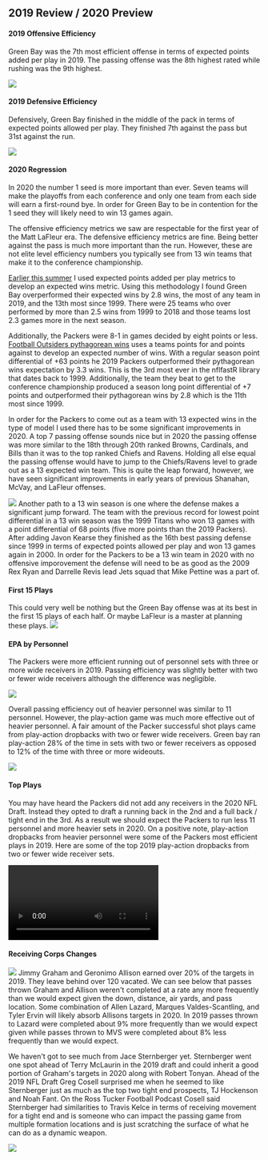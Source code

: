 ## 2019 Review / 2020 Preview

#### 2019 Offensive Efficiency
Green Bay was the 7th most efficient offense in terms of expected points added per play in 2019. The passing offense was the 8th highest rated while rushing was the 9th highest. 










![](2019review2020preview_files/figure-html/unnamed-chunk-11-1.png)<!-- -->

#### 2019 Defensive Efficiency 
Defensively, Green Bay finished in the middle of the pack in terms of expected points allowed per play. They finished 7th against the pass but 31st against the run. 


![](2019review2020preview_files/figure-html/unnamed-chunk-14-1.png)<!-- -->

#### 2020 Regression
In 2020 the number 1 seed is more important than ever. Seven teams will make the playoffs from each conference and only one team from each side will earn a first-round bye. In order for Green Bay to be in contention for the 1 seed they will likely need to win 13 games again.

The offensive efficiency metrics we saw are respectable for the first year of the Matt LaFleur era. The defensive efficiency metrics are fine. Being better against the pass is much more important than the run. However, these are not elite level efficiency numbers you typically see from 13 win teams that make it to the conference championship. 

[Earlier this summer](https://www.opensourcefootball.com/posts/2020-08-23-exploring-wins-with-nflfastr/) I used expected points added per play metrics to develop an expected wins metric. Using this methodology I found Green Bay overperformed their expected wins by 2.8 wins, the most of any team in 2019, and the 13th most since 1999. There were 25 teams who over performed by more than 2.5 wins from 1999 to 2018 and those teams lost 2.3 games more in the next season. 

Additionally, the Packers were 8-1 in games decided by eight points or less. [Football Outsiders pythagorean wins](https://en.wikipedia.org/wiki/Pythagorean_expectation#:~:text=The%20formula%20is%20used%20with,referred%20to%20as%20Pythagorean%20wins.) uses a teams points for and points against to develop an expected number of wins. With a regular season point differential of +63 points he 2019 Packers outperformed their pythagorean wins expectation by 3.3 wins. This is the 3rd most ever in the nflfastR library that dates back to 1999. Additionally, the team they beat to get to the conference championship produced a season long point differential of +7 points and outperformed their pythagorean wins by 2.8 which is the 11th most since 1999.

In order for the Packers to come out as a team with 13 expected wins in the type of model I used there has to be some significant improvements in 2020. A top 7 passing offense sounds nice but in 2020 the passing offense was more similar to the 18th through 20th ranked Browns, Cardinals, and Bills than it was to the top ranked Chiefs and Ravens. Holding all else equal the passing offense would have to jump to the Chiefs/Ravens level to grade out as a 13 expected win team. This is quite the leap forward, however, we have seen significant improvements in early years of previous Shanahan, McVay, and LaFleur offenses. 







![](2019review2020preview_files/figure-html/unnamed-chunk-21-1.png)<!-- -->
Another path to a 13 win season is one where the defense makes a significant jump forward. The team with the previous record for lowest point differential in a 13 win season was the 1999 Titans who won 13 games with a point differential of 68 points (five more points than the 2019 Packers). After adding Javon Kearse they finished as the 16th best passing defense since 1999 in terms of expected points allowed per play and won 13 games again in 2000. In order for the Packers to be a 13 win team in 2020 with no offensive imporovement the defense will need to be as good as the 2009 Rex Ryan and Darrelle Revis lead Jets squad that Mike Pettine was a part of. 

#### First 15 Plays


This could very well be nothing but the Green Bay offense was at its best in the first 15 plays of each half. Or maybe LaFleur is a master at planning these plays. 
![](2019review2020preview_files/figure-html/unnamed-chunk-24-1.png)<!-- -->

#### EPA by Personnel
The Packers were more efficient running out of personnel sets with three or more wide receivers in 2019. Passing efficiency was slightly better with two or fewer wide receivers although the difference was negligible.


![](2019review2020preview_files/figure-html/unnamed-chunk-27-1.png)<!-- -->

Overall passing efficiency out of heavier personnel was similar to 11 personnel. However, the play-action game was much more effective out of heavier personnel. A fair amount of the Packer successful shot plays came from play-action dropbacks with two or fewer wide receivers. Green bay ran play-action 28% of the time in sets with two or fewer receivers as opposed to 12% of the time with three or more wideouts.

![](2019review2020preview_files/figure-html/unnamed-chunk-30-1.png)<!-- -->

#### Top Plays
You may have heard the Packers did not add any receivers in the 2020 NFL Draft. Instead they opted to draft a running back in the 2nd and a full back / tight end in the 3rd. As a result we should expect the Packers to run less 11 personnel and more heavier sets in 2020. On a positive note, play-action dropbacks from heavier personnel were some of the Packers most efficient plays in 2019. Here are some of the top 2019 play-action dropbacks from two or fewer wide receiver sets.

![video](09.05.20_gb_play_action.mp4)

#### Receiving Corps Changes


![](2019review2020preview_files/figure-html/unnamed-chunk-33-1.png)<!-- -->
Jimmy Graham and Geronimo Allison earned over 20% of the targets in 2019. They leave behind over 120 vacated. We can see below that passes thrown Graham and Allison weren't completed at a rate any more frequently than we would expect given the down, distance, air yards, and pass location. Some combination of Allen Lazard, Marques Valdes-Scantling, and Tyler Ervin will likely absorb Allisons targets in 2020. In 2019 passes thrown to Lazard were completed about 9% more frequently than we would expect given while passes thrown to MVS were completed about 8% less frequently than we would expect. 

We haven't got to see much from Jace Sternberger yet. Sternberger went one spot ahead of Terry McLaurin in the 2019 draft and could inherit a good portion of Graham's targets in 2020 along with Robert Tonyan. Ahead of the 2019 NFL Draft Greg Cosell surprised me when he seemed to like Sternberger just as much as the top two tight end prospects, TJ Hockenson and Noah Fant. On the Ross Tucker Football Podcast Cosell said Sternberger had similarities to Travis Kelce in terms of receiving movement for a tight end and is someone who can impact the passing game from multiple formation locations and is just scratching the surface of what he can do as a dynamic weapon. 


![](2019review2020preview_files/figure-html/unnamed-chunk-36-1.png)<!-- -->
